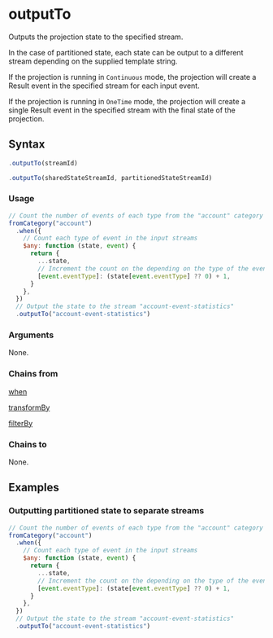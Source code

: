 # outputTo

Outputs the projection state to the specified stream.

In the case of partitioned state, each state can be output to a different stream depending on the supplied template string.

If the projection is running in `Continuous` mode, the projection will create a Result event in the specified stream for each input event.

If the projection is running in `OneTime` mode, the projection will create a single Result event in the specified stream with the final state of the projection.

## Syntax

```js
.outputTo(streamId)

.outputTo(sharedStateStreamId, partitionedStateStreamId)
```

### Usage

```js
// Count the number of events of each type from the "account" category
fromCategory("account")
  .when({
    // Count each type of event in the input streams
    $any: function (state, event) {
      return {
        ...state,
        // Increment the count on the depending on the type of the event
        [event.eventType]: (state[event.eventType] ?? 0) + 1,
      }
    },
  })
  // Output the state to the stream "account-event-statistics"
  .outputTo("account-event-statistics")
```

### Arguments

None.

### Chains from

[when](../filters/when.md)

[transformBy](../transformations/transformBy.md)

[filterBy](../transformations/filterBy.md)

### Chains to

None.

## Examples

### Outputting partitioned state to separate streams

```js
// Count the number of events of each type from the "account" category
fromCategory("account")
  .when({
    // Count each type of event in the input streams
    $any: function (state, event) {
      return {
        ...state,
        // Increment the count on the depending on the type of the event
        [event.eventType]: (state[event.eventType] ?? 0) + 1,
      }
    },
  })
  // Output the state to the stream "account-event-statistics"
  .outputTo("account-event-statistics")
```
